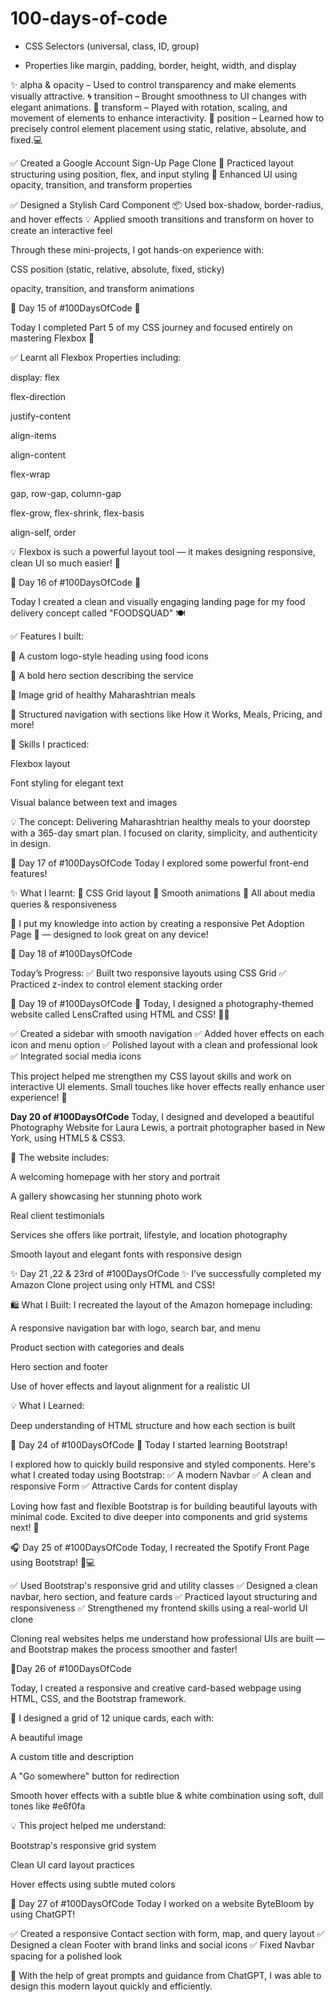 # 100-days-of-code

- CSS Selectors (universal, class, ID, group)

- Properties like margin, padding, border, height, width, and display

✨ alpha & opacity – Used to control transparency and make elements visually attractive.
🌀 transition – Brought smoothness to UI changes with elegant animations.
🔁 transform – Played with rotation, scaling, and movement of elements to enhance interactivity.
📍 position – Learned how to precisely control element placement using static, relative, absolute, and fixed.💻

✅ Created a Google Account Sign-Up Page Clone
📝 Practiced layout structuring using position, flex, and input styling
🎨 Enhanced UI using opacity, transition, and transform properties

✅ Designed a Stylish Card Component
📦 Used box-shadow, border-radius, and hover effects
💡 Applied smooth transitions and transform on hover to create an interactive feel

Through these mini-projects, I got hands-on experience with:

CSS position (static, relative, absolute, fixed, sticky)

opacity, transition, and transform animations


🔹 Day 15 of #100DaysOfCode 🔹

Today I completed Part 5 of my CSS journey and focused entirely on mastering Flexbox 💪

✅ Learnt all Flexbox Properties including:

display: flex

flex-direction

justify-content

align-items

align-content

flex-wrap

gap, row-gap, column-gap

flex-grow, flex-shrink, flex-basis

align-self, order

💡 Flexbox is such a powerful layout tool — it makes designing responsive, clean UI so much easier! 🙌

🔸 Day 16 of #100DaysOfCode 🔸

Today I created a clean and visually engaging landing page for my food delivery concept called "FOODSQUAD" 🍽

✅ Features I built:

🍴 A custom logo-style heading using food icons

📄 A bold hero section describing the service

🍱 Image grid of healthy Maharashtrian meals

📍 Structured navigation with sections like How it Works, Meals, Pricing, and more!

🎨 Skills I practiced:

Flexbox layout

Font styling for elegant text

Visual balance between text and images

💡 The concept: Delivering Maharashtrian healthy meals to your doorstep with a 365-day smart plan. I focused on clarity, simplicity, and authenticity in design.


🚀 Day 17 of #100DaysOfCode
Today I explored some powerful front-end features!

✨ What I learnt:
🔹 CSS Grid layout
🔹 Smooth animations
🔹 All about media queries & responsiveness

📱 I put my knowledge into action by creating a responsive Pet Adoption Page 🐾 — designed to look great on any device!

🌟 Day 18 of #100DaysOfCode

Today’s Progress:
✅ Built two responsive layouts using CSS Grid
✅ Practiced z-index to control element stacking order

🌟 Day 19 of #100DaysOfCode 🌟
Today, I designed a photography-themed website called LensCrafted using HTML and CSS! 📸✨

✅ Created a sidebar with smooth navigation
✅ Added hover effects on each icon and menu option
✅ Polished layout with a clean and professional look
✅ Integrated social media icons

This project helped me strengthen my CSS layout skills and work on interactive UI elements. Small touches like hover effects really enhance user experience! 🚀


**Day 20 of #100DaysOfCode**
Today, I designed and developed a beautiful Photography Website for Laura Lewis, a portrait photographer based in New York, using HTML5 & CSS3.

🔹 The website includes:

A welcoming homepage with her story and portrait

A gallery showcasing her stunning photo work

Real client testimonials

Services she offers like portrait, lifestyle, and location photography

Smooth layout and elegant fonts with responsive design

✨ Day 21 ,22 & 23rd of #100DaysOfCode ✨
I’ve successfully completed my Amazon Clone project using only HTML and CSS!
 
🛍 What I Built:
I recreated the layout of the Amazon homepage including:

A responsive navigation bar with logo, search bar, and menu

Product section with categories and deals

Hero section and footer

Use of hover effects and layout alignment for a realistic UI

💡 What I Learned:

Deep understanding of HTML structure and how each section is built

🔹 Day 24 of #100DaysOfCode
🎯 Today I started learning Bootstrap!

I explored how to quickly build responsive and styled components.
Here's what I created today using Bootstrap:
✅ A modern Navbar
✅ A clean and responsive Form
✅ Attractive Cards for content display

Loving how fast and flexible Bootstrap is for building beautiful layouts with minimal code.
Excited to dive deeper into components and grid systems next! 🚀

🎧 Day 25 of #100DaysOfCode
Today, I recreated the Spotify Front Page using Bootstrap! 🎵💻

✅ Used Bootstrap's responsive grid and utility classes
✅ Designed a clean navbar, hero section, and feature cards
✅ Practiced layout structuring and responsiveness
✅ Strengthened my frontend skills using a real-world UI clone

Cloning real websites helps me understand how professional UIs are built — and Bootstrap makes the process smoother and faster!

🎯Day 26 of #100DaysOfCode

Today, I created a responsive and creative card-based webpage using HTML, CSS, and the Bootstrap framework.

🧩 I designed a grid of 12 unique cards, each with:

A beautiful image

A custom title and description

A "Go somewhere" button for redirection

Smooth hover effects with a subtle blue & white combination using soft, dull tones like #e6f0fa

💡 This project helped me understand:

Bootstrap's responsive grid system

Clean UI card layout practices

Hover effects using subtle muted colors

🌱 Day 27 of #100DaysOfCode
Today I worked on a website ByteBloom by using ChatGPT!

✅ Created a responsive Contact section with form, map, and query layout
✅ Designed a clean Footer with brand links and social icons
✅ Fixed Navbar spacing for a polished look

🧠 With the help of great prompts and guidance from ChatGPT, I was able to design this modern layout quickly and efficiently.
